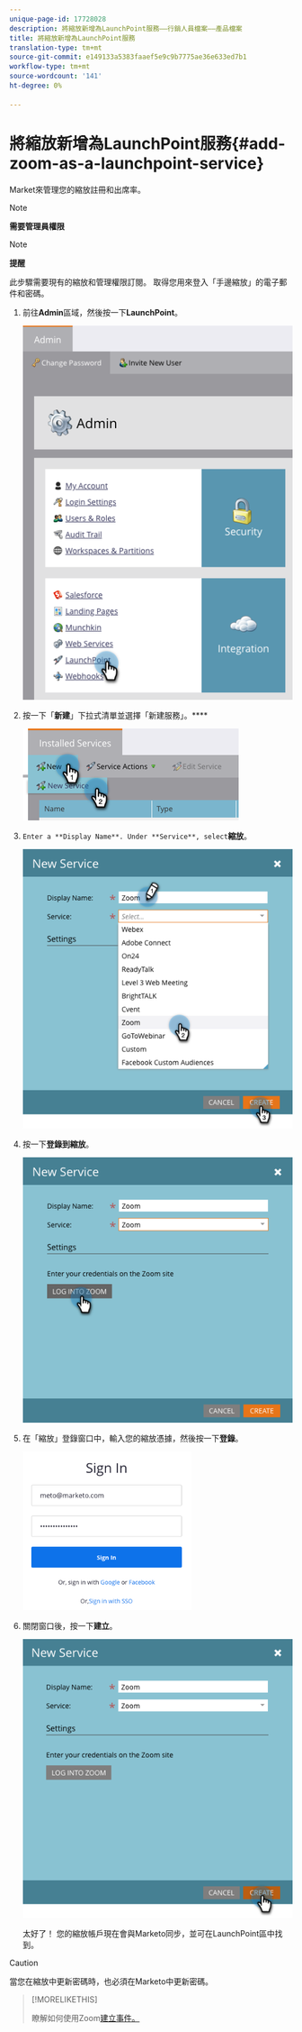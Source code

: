 ```yaml
---
unique-page-id: 17728028
description: 將縮放新增為LaunchPoint服務——行銷人員檔案——產品檔案
title: 將縮放新增為LaunchPoint服務
translation-type: tm+mt
source-git-commit: e149133a5383faaef5e9c9b7775ae36e633ed7b1
workflow-type: tm+mt
source-wordcount: '141'
ht-degree: 0%

---
```



# 將縮放新增為LaunchPoint服務{#add-zoom-as-a-launchpoint-service}

Market來管理您的縮放註冊和出席率。

>[!NOTE]
>
>**需要管理員權限**

>[!NOTE]
>
>**提醒**
>
>此步驟需要現有的縮放和管理權限訂閱。 取得您用來登入「手邊縮放」的電子郵件和密碼。

1. 前往&#x200B;**Admin**&#x200B;區域，然後按一下&#x200B;**LaunchPoint**。

   ![](assets/launchpoint.png)

1. 按一下「**新建**」下拉式清單並選擇「新建服務」。****

   ![](assets/newservicelp.png)

1. `Enter a **Display Name**. Under **Service**, select`**縮放**。

   ![](assets/newservice-1.png)

1. 按一下&#x200B;**登錄到縮放**。

   ![](assets/login.png)

1. 在「縮放」登錄窗口中，輸入您的縮放憑據，然後按一下&#x200B;**登錄**。

   ![](assets/zoomlogin.png)

1. 關閉窗口後，按一下&#x200B;**建立**。

   ![](assets/create-1.png)

   太好了！ 您的縮放帳戶現在會與Marketo同步，並可在LaunchPoint區中找到。

>[!CAUTION]
>
>當您在縮放中更新密碼時，也必須在Marketo中更新密碼。

>[!MORELIKETHIS]
>
>瞭解如何使用Zoom[建立事件。](../../../product-docs/demand-generation/events/create-an-event/create-an-event-with-zoom.md)

